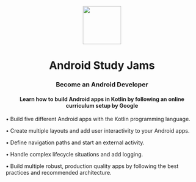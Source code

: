 <p align="center">
  <img src="https://developer.android.com/images/kotlin/kotlin-hero.svg" width=100px />
  <h1 align="center">Android Study Jams</h1>
  <h3 align="center">Become an Android Developer</h3>
  <h4 align="center">Learn how to build Android apps in Kotlin by following an online curriculum setup by Google</h4>
</p>

• Build five different Android apps with the Kotlin programming language.

• Create multiple layouts and add user interactivity to your Android apps.

• Define navigation paths and start an external activity.

• Handle complex lifecycle situations and add logging.

• Build multiple robust, production quality apps by following the best practices and recommended architecture.
